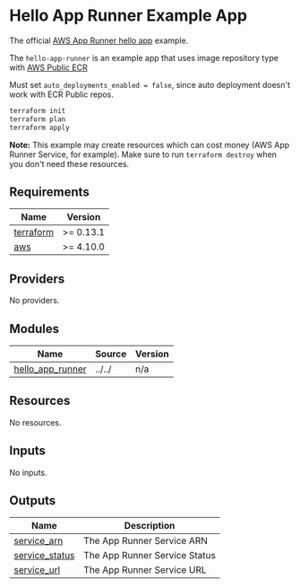# Hello App Runner Example App

The official [AWS App Runner hello app](https://github.com/aws-containers/hello-app-runner) example.

The `hello-app-runner` is an example app that uses image repository type with [AWS Public ECR](https://gallery.ecr.aws/aws-containers/hello-app-runner)

Must set `auto_deployments_enabled = false`, since auto deployment doesn't work with ECR Public repos.

```bash
terraform init
terraform plan
terraform apply
```
**Note:**
This example may create resources which can cost money (AWS App Runner Service, for example).
Make sure to run `terraform destroy` when you don't need these resources.

<!-- BEGINNING OF PRE-COMMIT-TERRAFORM DOCS HOOK -->
## Requirements

| Name | Version |
|------|---------|
| <a name="requirement_terraform"></a> [terraform](#requirement\_terraform) | >= 0.13.1 |
| <a name="requirement_aws"></a> [aws](#requirement\_aws) | >= 4.10.0 |

## Providers

No providers.

## Modules

| Name | Source | Version |
|------|--------|---------|
| <a name="module_hello_app_runner"></a> [hello\_app\_runner](#module\_hello\_app\_runner) | ../../ | n/a |

## Resources

No resources.

## Inputs

No inputs.

## Outputs

| Name | Description |
|------|-------------|
| <a name="output_service_arn"></a> [service\_arn](#output\_service\_arn) | The App Runner Service ARN |
| <a name="output_service_status"></a> [service\_status](#output\_service\_status) | The App Runner Service Status |
| <a name="output_service_url"></a> [service\_url](#output\_service\_url) | The App Runner Service URL |
<!-- END OF PRE-COMMIT-TERRAFORM DOCS HOOK -->
